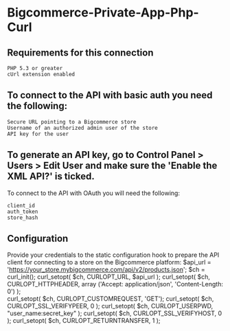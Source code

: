 # Bigcommerce-Private-App-Php-Curl

Requirements for this connection
------------------------------------
    PHP 5.3 or greater
    cUrl extension enabled

To connect to the API with basic auth you need the following:
--------------------------------------------------------------
    Secure URL pointing to a Bigcommerce store
    Username of an authorized admin user of the store
    API key for the user

To generate an API key, go to Control Panel > Users > Edit User and make sure the 'Enable the XML API?' is ticked.
-------------------------------------------------------------------------------------------------------------------
To connect to the API with OAuth you will need the following:

    client_id
    auth_token
    store_hash
Configuration
-------------------------
Provide your credentials to the static configuration hook to prepare the API client for connecting to a store on the Bigcommerce platform: 
         $api_url = 'https://your_store.mybigcommerce.com/api/v2/products.json';
         $ch = curl_init(); curl_setopt( $ch, CURLOPT_URL, $api_url ); 
         curl_setopt( $ch, CURLOPT_HTTPHEADER, array ('Accept: application/json', 'Content-Length: 0') );                      
         curl_setopt( $ch, CURLOPT_CUSTOMREQUEST, 'GET'); 
         curl_setopt( $ch, CURLOPT_SSL_VERIFYPEER, 0 ); 
         curl_setopt( $ch, CURLOPT_USERPWD, "user_name:secret_key" ); 
         curl_setopt( $ch, CURLOPT_SSL_VERIFYHOST, 0 );
         curl_setopt( $ch, CURLOPT_RETURNTRANSFER, 1 );  
